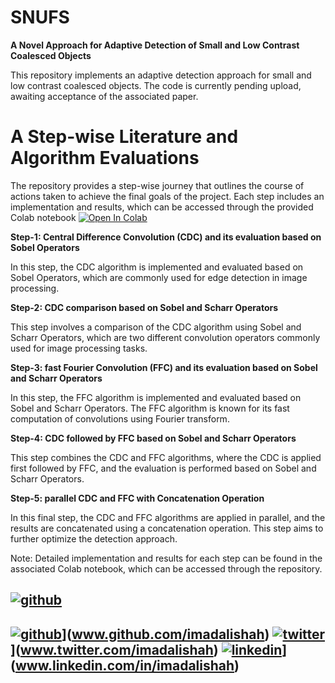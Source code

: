 # **SNUFS**
**A Novel Approach for Adaptive Detection of Small and Low Contrast Coalesced Objects**

This repository implements an adaptive detection approach for small and low contrast coalesced objects. The code is currently pending upload, awaiting acceptance of the associated paper.


# **A Step-wise Literature and Algorithm Evaluations**

The repository provides a step-wise journey that outlines the course of actions taken to achieve the final goals of the project. Each step includes an implementation and results, which can be accessed through the provided Colab notebook [![Open In Colab](https://colab.research.google.com/assets/colab-badge.svg)](https://colab.research.google.com/drive/1X6s6dUhdk_JDZ9uG_rc7I7Us70nruB6-?usp=share_link)


**Step-1: Central Difference Convolution (CDC) and its evaluation based on Sobel Operators**

In this step, the CDC algorithm is implemented and evaluated based on Sobel Operators, which are commonly used for edge detection in image processing.

**Step-2: CDC comparison based on Sobel and Scharr Operators**

This step involves a comparison of the CDC algorithm using Sobel and Scharr Operators, which are two different convolution operators commonly used for image processing tasks.

**Step-3: fast Fourier Convolution (FFC) and its evaluation based on Sobel and Scharr Operators**

In this step, the FFC algorithm is implemented and evaluated based on Sobel and Scharr Operators. The FFC algorithm is known for its fast computation of convolutions using Fourier transform.

**Step-4: CDC followed by FFC based on Sobel and Scharr Operators**

This step combines the CDC and FFC algorithms, where the CDC is applied first followed by FFC, and the evaluation is performed based on Sobel and Scharr Operators.

**Step-5: parallel CDC and FFC with Concatenation Operation**

In this final step, the CDC and FFC algorithms are applied in parallel, and the results are concatenated using a concatenation operation. This step aims to further optimize the detection approach.


Note: Detailed implementation and results for each step can be found in the associated Colab notebook, which can be accessed through the repository.




[![github](https://cloud.githubusercontent.com/assets/17016297/18839843/0e06a67a-83d2-11e6-993a-b35a182500e0.png)](https://www.github.com/imadalishah)
---
[![github](https://cloud.githubusercontent.com/assets/17016297/18839843/0e06a67a-83d2-11e6-993a-b35a182500e0.png)](https://raw.githubusercontent.com/gauravghongde/social-icons/master/PNG/Color/Github.png)](www.github.com/imadalishah)
[![twitter]([https://cloud.githubusercontent.com/assets/17016297/18839836/0a06deb4-83d2-11e6-8078-1d0974af0f63.png)](https://raw.githubusercontent.com/gauravghongde/social-icons/master/PNG/Color/Twitter.png)](www.twitter.com/imadalishah)
[![linkedin]([https://cloud.githubusercontent.com/assets/17016297/18839848/0fc7e74e-83d2-11e6-8c6a-277fc9d6e067.png)](https://raw.githubusercontent.com/gauravghongde/social-icons/master/PNG/Color/LinkedIN.png)](www.linkedin.com/in/imadalishah)
---


